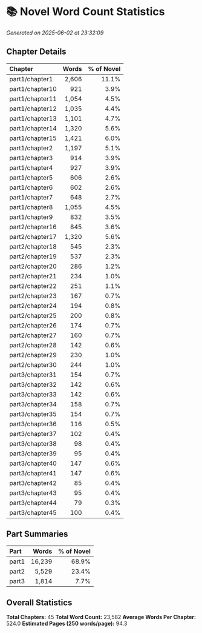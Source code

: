 # 📚 Novel Word Count Statistics
*Generated on 2025-06-02 at 23:32:09*

## Chapter Details

| Chapter | Words | % of Novel |
| :------ | ----: | ---------: |
| part1/chapter1 | 2,606 | 11.1% |
| part1/chapter10 | 921 | 3.9% |
| part1/chapter11 | 1,054 | 4.5% |
| part1/chapter12 | 1,035 | 4.4% |
| part1/chapter13 | 1,101 | 4.7% |
| part1/chapter14 | 1,320 | 5.6% |
| part1/chapter15 | 1,421 | 6.0% |
| part1/chapter2 | 1,197 | 5.1% |
| part1/chapter3 | 914 | 3.9% |
| part1/chapter4 | 927 | 3.9% |
| part1/chapter5 | 606 | 2.6% |
| part1/chapter6 | 602 | 2.6% |
| part1/chapter7 | 648 | 2.7% |
| part1/chapter8 | 1,055 | 4.5% |
| part1/chapter9 | 832 | 3.5% |
| part2/chapter16 | 845 | 3.6% |
| part2/chapter17 | 1,320 | 5.6% |
| part2/chapter18 | 545 | 2.3% |
| part2/chapter19 | 537 | 2.3% |
| part2/chapter20 | 286 | 1.2% |
| part2/chapter21 | 234 | 1.0% |
| part2/chapter22 | 251 | 1.1% |
| part2/chapter23 | 167 | 0.7% |
| part2/chapter24 | 194 | 0.8% |
| part2/chapter25 | 200 | 0.8% |
| part2/chapter26 | 174 | 0.7% |
| part2/chapter27 | 160 | 0.7% |
| part2/chapter28 | 142 | 0.6% |
| part2/chapter29 | 230 | 1.0% |
| part2/chapter30 | 244 | 1.0% |
| part3/chapter31 | 154 | 0.7% |
| part3/chapter32 | 142 | 0.6% |
| part3/chapter33 | 142 | 0.6% |
| part3/chapter34 | 158 | 0.7% |
| part3/chapter35 | 154 | 0.7% |
| part3/chapter36 | 116 | 0.5% |
| part3/chapter37 | 102 | 0.4% |
| part3/chapter38 | 98 | 0.4% |
| part3/chapter39 | 95 | 0.4% |
| part3/chapter40 | 147 | 0.6% |
| part3/chapter41 | 147 | 0.6% |
| part3/chapter42 | 85 | 0.4% |
| part3/chapter43 | 95 | 0.4% |
| part3/chapter44 | 79 | 0.3% |
| part3/chapter45 | 100 | 0.4% |

## Part Summaries

| Part | Words | % of Novel |
| :--- | ----: | ---------: |
| part1 | 16,239 | 68.9% |
| part2 | 5,529 | 23.4% |
| part3 | 1,814 | 7.7% |

## Overall Statistics

**Total Chapters:** 45
**Total Word Count:** 23,582
**Average Words Per Chapter:** 524.0
**Estimated Pages (250 words/page):** 94.3